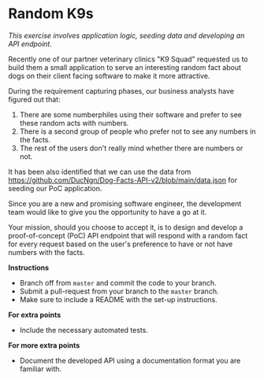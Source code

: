 # Random K9s

*This exercise involves application logic, seeding data and developing an API endpoint.*

Recently one of our partner veterinary clinics "K9 Squad" requested us to build them a small application to serve an
interesting random fact about dogs on their client facing software to make it more attractive.

During the requirement capturing phases, our business analysts have figured out that:

1. There are some numberphiles using their software and prefer to see these random acts with numbers.
2. There is a second group of people who prefer not to see any numbers in the facts.
3. The rest of the users don't really mind whether there are numbers or not.

It has been also identified that we can use the data from https://github.com/DucNgn/Dog-Facts-API-v2/blob/main/data.json
for seeding our PoC application.

Since you are a new and promising software engineer, the development team would like to give you the opportunity to have
a go at it.

Your mission, should you choose to accept it, is to design and develop a proof-of-concept (PoC) API endpoint that will
respond with a random fact for every request based on the user's preference to have or not have numbers with the facts.

**Instructions**

- Branch off from `master` and commit the code to your branch.
- Submit a pull-request from your branch to the `master` branch.
- Make sure to include a README with the set-up instructions.

**For extra points**

- Include the necessary automated tests.

**For more extra points**

- Document the developed API using a documentation format you are familiar with.
